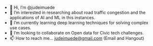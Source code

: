- 👋 Hi, I’m @judeimuede
- 👀 I’m interested in researching about road traffic congestion and the applications of AI and ML in this instances.
- 🌱 I’m currently learning deep learning techniques for solving complex use cases.
- 💞️ I’m looking to collaborate on Open data for Civic tech challenges.
- 📫 How to reach me... judeimuede@gmail.com (Email and Hangout)

<!---
judeimuede/judeimuede is a ✨ special ✨ repository because its `README.md` (this file) appears on your GitHub profile.
You can click the Preview link to take a look at your changes.
--->
